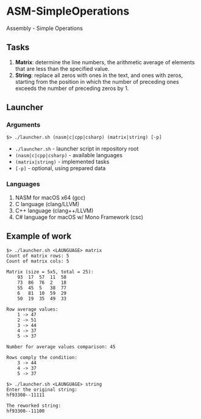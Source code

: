 # ASM-SimpleOperations

Assembly - Simple Operations

## Tasks

1. **Matrix**: determine the line numbers, the arithmetic average of elements that are less than the specified value.
2. **String**: replace all zeros with ones in the text, and ones with zeros, starting from the position in which the number of preceding ones exceeds the number of preceding zeros by 1. 

## Launcher

### Arguments

```console
$> ./launcher.sh (nasm|c|cpp|csharp) (matrix|string) [-p]
```

- `./launcher.sh` - launcher script in repository root
- `(nasm|c|cpp|csharp)` - available languages
- `(matrix|string)` - implemented tasks
- `[-p]` - optional, using prepared data

### Languages

1. NASM for macOS x64 (gcc)
2. C language (clang/LLVM)
3. C++ language (clang++/LLVM)
4. C# language for macOS w/ Mono Framework (csc)

## Example of work

```console
$> ./launcher.sh <LAUNGUAGE> matrix
Count of matrix rows: 5
Count of matrix cols: 5

Matrix (size = 5x5, total = 25):
	93	17	57	11	58
	73	86	76	2	18
	55	45	5	38	77
	6	81	10	59	29
	50	19	35	49	33

Row average values:
	1 -> 47
	2 -> 51
	3 -> 44
	4 -> 37
	5 -> 37

Number for average values comparison: 45

Rows comply the condition:
	3 -> 44
	4 -> 37
	5 -> 37

$> ./launcher.sh <LAUNGUAGE> string
Enter the original string:
hf93300--11111

The reworked string:
hf93300--11100
```